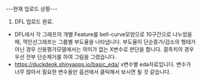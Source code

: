 ---현재 업로드 상황---
1) DFL 업로드 완료.
- DFL에서 각 그래프의 개별 Feature를 bell-curve모양으로 10구간으로 나누었을 때, 꺽인선그래프는 그룹별 부도율을 나타냅니다.
부도율이 단순증가/감소의 형태가 아닌 경우 신용평가모델에서는 의미가 없는 X변수로 판단을 합니다.
결측치의 경우 우선 전부 단순제거를 하여 그림을 그렸습니다.
- https://duckdeok.shinyapps.io/basic_eda/ 
x변수별 eda자료입니다. 변수가 너무 많아서 필요한 변수들만 옵션에서 클릭해서 보시면 될 것 같습니다.
